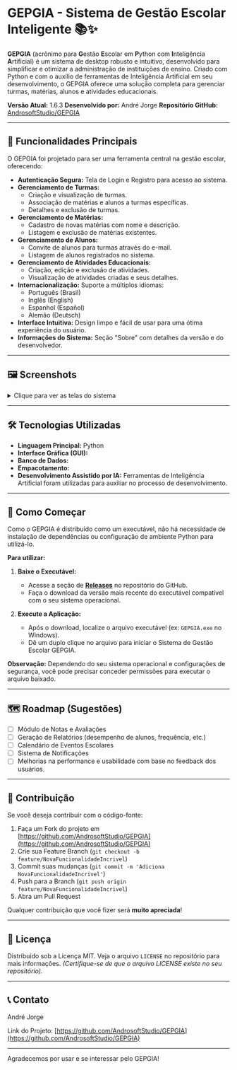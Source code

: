 # GEPGIA - Sistema de Gestão Escolar Inteligente 📚✨

**GEPGIA** (acrônimo para **G**estão **E**scolar em **P**ython com **I**nteligência **A**rtificial) é um sistema de desktop robusto e intuitivo, desenvolvido para simplificar e otimizar a administração de instituições de ensino. Criado com Python e com o auxílio de ferramentas de Inteligência Artificial em seu desenvolvimento, o GEPGIA oferece uma solução completa para gerenciar turmas, matérias, alunos e atividades educacionais.

**Versão Atual:** 1.6.3
**Desenvolvido por:** André Jorge
**Repositório GitHub:** [AndrosoftStudio/GEPGIA](https://github.com/AndrosoftStudio/GEPGIA)

---

## 🌟 Funcionalidades Principais

O GEPGIA foi projetado para ser uma ferramenta central na gestão escolar, oferecendo:

* **Autenticação Segura:** Tela de Login e Registro para acesso ao sistema.
* **Gerenciamento de Turmas:**
    * Criação e visualização de turmas.
    * Associação de matérias e alunos a turmas específicas.
    * Detalhes e exclusão de turmas.
* **Gerenciamento de Matérias:**
    * Cadastro de novas matérias com nome e descrição.
    * Listagem e exclusão de matérias existentes.
* **Gerenciamento de Alunos:**
    * Convite de alunos para turmas através do e-mail.
    * Listagem de alunos registrados no sistema.
* **Gerenciamento de Atividades Educacionais:**
    * Criação, edição e exclusão de atividades.
    * Visualização de atividades criadas e seus detalhes.
* **Internacionalização:** Suporte a múltiplos idiomas:
    * Português (Brasil)
    * Inglês (English)
    * Espanhol (Español)
    * Alemão (Deutsch)
* **Interface Intuitiva:** Design limpo e fácil de usar para uma ótima experiência do usuário.
* **Informações do Sistema:** Seção "Sobre" com detalhes da versão e do desenvolvedor.

---

## 🖼️ Screenshots

<details>
<summary>Clique para ver as telas do sistema</summary>

**1. Tela de Boas-vindas e Login:**
*Bem-vindo ao Sistema Escolar. Faça login ou registre-se para continuar.*


**2. Gerenciamento de Turmas:**
*Crie novas turmas, visualize existentes, associe matérias e alunos.*

**3. Gerenciamento de Matérias:**
*Adicione novas matérias com nome e descrição. Visualize e gerencie as matérias existentes.*

**4. Gerenciamento de Alunos:**
*Convide alunos para turmas e veja a lista de alunos registrados.*

**5. Gerenciamento de Atividades:**
*Crie, edite e acompanhe as atividades educacionais.*

**6. Configurações de Idioma:**
*Selecione o idioma de preferência para a interface do sistema.*

**7. Sobre o Sistema Escolar:**
*Informações sobre a versão da aplicação e o desenvolvedor.*
![Sobre o Sistema Escolar](1.png)

</details>

---

## 🛠️ Tecnologias Utilizadas

* **Linguagem Principal:** Python
* **Interface Gráfica (GUI):**
* **Banco de Dados:**
* **Empacotamento:**
* **Desenvolvimento Assistido por IA:** Ferramentas de Inteligência Artificial foram utilizadas para auxiliar no processo de desenvolvimento.

---

## 🚀 Como Começar

Como o GEPGIA é distribuído como um executável, não há necessidade de instalação de dependências ou configuração de ambiente Python para utilizá-lo.

**Para utilizar:**

1.  **Baixe o Executável:**
    * Acesse a seção de [**Releases**](https://github.com/AndrosoftStudio/GEPGIA/releases) no repositório do GitHub.
    * Faça o download da versão mais recente do executável compatível com o seu sistema operacional.

2.  **Execute a Aplicação:**
    * Após o download, localize o arquivo executável (ex: `GEPGIA.exe` no Windows).
    * Dê um duplo clique no arquivo para iniciar o Sistema de Gestão Escolar GEPGIA.

**Observação:** Dependendo do seu sistema operacional e configurações de segurança, você pode precisar conceder permissões para executar o arquivo baixado.

---

## 🗺️ Roadmap (Sugestões)

* [ ] Módulo de Notas e Avaliações
* [ ] Geração de Relatórios (desempenho de alunos, frequência, etc.)
* [ ] Calendário de Eventos Escolares
* [ ] Sistema de Notificações
* [ ] Melhorias na performance e usabilidade com base no feedback dos usuários.

---

## 🤝 Contribuição

Se você deseja contribuir com o código-fonte:

1.  Faça um Fork do projeto em [https://github.com/AndrosoftStudio/GEPGIA](https://github.com/AndrosoftStudio/GEPGIA)
2.  Crie sua Feature Branch (`git checkout -b feature/NovaFuncionalidadeIncrivel`)
3.  Commit suas mudanças (`git commit -m 'Adiciona NovaFuncionalidadeIncrivel'`)
4.  Push para a Branch (`git push origin feature/NovaFuncionalidadeIncrivel`)
5.  Abra um Pull Request

Qualquer contribuição que você fizer será **muito apreciada**!

---

## 📄 Licença

Distribuído sob a Licença MIT. Veja o arquivo `LICENSE` no repositório para mais informações.
*(Certifique-se de que o arquivo LICENSE existe no seu repositório).*

---

## 📞 Contato

André Jorge

Link do Projeto: [https://github.com/AndrosoftStudio/GEPGIA](https://github.com/AndrosoftStudio/GEPGIA)

---

Agradecemos por usar e se interessar pelo GEPGIA!
